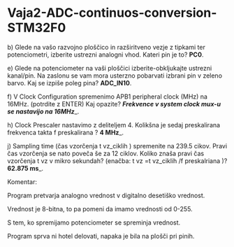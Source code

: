 # Vaja2-ADC-continuos-conversion-STM32F0

b) Glede na vašo razvojno ploščico in razširitveno vezje z tipkami ter potenciometri, izberite ustrezni
analogni vhod. Kateri pin je to? ____PC0____.

e) Glede na potenciometer na vaši ploščici izberite-obkljukajte ustrezni
kanal/pin. Na zaslonu se vam mora usterzno pobarvati izbrani pin v
zeleno barvo. Kaj se izpiše poleg pina? ____ADC_IN10____.

f) V Clock Configuration spremenimo APB1 peripheral clock (MHz) na 16MHz. (potrdite z ENTER) Kaj opazite?
___________Frekvence v system clock mux-u se nastavijo na 16MHz____________.

h) Clock Prescaler nastavimo z deliteljem 4. Kolikšna je sedaj preskalirana frekvenca takta f preskalirana ?
________4 MHz_________.

j) Sampling time (čas vzorčenja t vz_ciklih ) spremenite na 239.5 cikov. Pravi čas vzorčenja se nato poveča še za
12 ciklov. Koliko znaša pravi čas vzorčenja t vz v mikro sekundah?
(enačba: t vz =t vz_ciklih /f preskalriana )? ______________62.875 ms_______________.

Komentar: 

Program pretvarja analogno vrednost v digitalno desetiško vrednost. 

Vrednost je 8-bitna, to pa pomeni da imamo vrednosti od 0-255.

S tem, ko spremijamo potenciometer se spreminja vrednost.

Program sprva ni hotel delovati, napaka je bila na plošči pri pinih.
